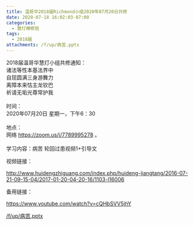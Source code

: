 ```yaml
---
title: 温哥华2018届Richmond小组2020年07月20日共修
date: 2020-07-18 16:02:03-07:00
categories:
  - 慧灯禅修班
tags:
  - 2018届
attachments: /f/up/病苦.pptx
---
```

2018届温哥华慧灯小组共修通知：\
诸法等性本基法界中\
自现圆满三身游舞力\
离障本来怙主龙钦巴\
祈请无垢光尊常护我\
\
时间：\
2020年07月20日 星期一，下午6：30\
\
地点：\
网络 <https://zoom.us/j/7789995278> 。\
\
学习内容：病苦 轮回过患视频1+引导文 

视频链接：

<!--StartFragment-->

<http://www.huidengzhiguang.com/index.php/huideng-jiangtang/2016-07-21-09-15-04/2017-01-20-04-20-16/1103-l16006>

<!--EndFragment-->

备用链接：

<!--StartFragment-->

<https://www.youtube.com/watch?v=cQHbSVV5jhY>

<!--EndFragment-->

[/f/up/病苦.pptx](/f/up/病苦.pptx)